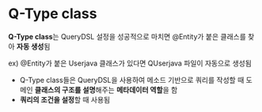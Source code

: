 # Q-Type class

**Q-Type class**는 QueryDSL 설정을 성공적으로 마치면 @Entity가 붙은 클래스를 찾아 **자동 생성**됨

ex) @Entity가 붙은 Userjava 클래스가 있다면 QUserjava 파일이 자동으로 생성됨

- Q-Type class들은 QueryDSL을 사용하여 메소드 기반으로 쿼리를 작성할 때 도메인 **클래스의 구조를 설명**해주는 **메타데이터 역할**을 함
- **쿼리의 조건을 설정**할 때 사용됨
